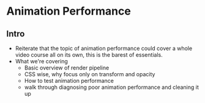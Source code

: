 # Animation Performance

## Intro
* Reiterate that the topic of animation performance could cover a whole video course all on its own, this is the barest of essentials.
* What we're covering
    - Basic overview of render pipeline
    - CSS wise, why focus only on transform and opacity
    - How to test animation performance
    - walk through diagnosing poor animation performance and cleaning it up
